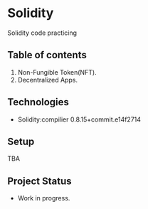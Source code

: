 # Solidity
Solidity code practicing

## Table of contents
1. Non-Fungible Token(NFT).
2. Decentralized Apps.

## Technologies
- Solidity:compilier 0.8.15+commit.e14f2714

## Setup
TBA

## Project Status
- Work in progress.

